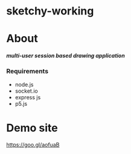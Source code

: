 # sketchy-working
# About
##### multi-user session based drawing application
### Requirements
  * node.js
  * socket.io
  * express js
  * p5.js

# Demo site
https://goo.gl/aofuaB


